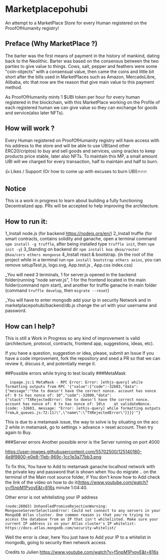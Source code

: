 # Marketplacepohubi
 

An attempt to a MarketPlace Store for every Human registered on the ProofOfHumanity registry!

## Preface (Why MarketPlace ?) 

The barter was the first means of payment in the history of mankind, dating back to the Neolithic. Barter was based on the consensus between the two parties to give value
to things. Cows, salt, pepper and feathers were some "coin-objects" with a consensual value, then came the coins and little bit short after the bills used in MarketPlaces 
such as Amazon, MercadoLibre, Alibaba, etc that now are the reason that give main value to this payment method.

As ProofOfHumanity mints 1 $UBI token per hour for every human registered in the blockchain, with this MarketPlace working on the Profile of each registered human we can give 
value so they can exchange for goods and service(also later NFTs).

## How will work ? 

Every Human registered on ProofOfHumanity registry will have access with his address to the store and will be able to use UBI(and other ERC20/criptos) to buy and sell goods and services, using oracles to keep products price stable, later also NFTs. To maintain this MP, a small amount UBI will we charged for every transaction, half to maintain and half to burn. 

👍 Likes / Support (Or how to come up with excuses to burn UBI)🔥🔥🔥

## Notice 
This is a work in progress to learn about building a fully functioning Decentralized app. PRs will be accepted to help improving the architecture.

## How to run it: 
1_Install node.js (for backend https://nodejs.org/en/)
2_Install truffle (for smart contracts, contains solidity and ganache, open a terminal command `npm install -g truffle`, after being installed type `truffle init`, then `npm init -y`)
3_Standing on backend dir   `npm install koa @koa/router @koa/cors ethers mongoose`
4_Install react & bootstrap. (in the root of the project while in a terminal run `npm install bootstrap ethers axios`, you can remove setupTest.js, logo.svg, App.test.js , App.css
index.css) 

_You will need 3 terminals, 1 for server.js opened in the backend folder(running "node server.js", 1 for the frontend located in the main folder(command npm start), and another for truffle ganache in main folder (command `truffle develop`, then `migrate --reset`) 

_You will have to enter mongodb add your ip in security Network and in marketplacepohubi/backend/db.js change the url with your username and password.

## How can I help?
This is still a Work in Progress so any kind of improvement is valid (architecture, protocol, contracts, frontend app, suggestions, ideas, etc).

If you have a question, suggestion or idea, please, submit an Issue
If you have a code improvement, fork the repository and sned a PR so that we can review it, discuss it, and potentially merge it.

##Possible errors while trying to test locally
###MetaMask
```
_ inpage.js:1 MetaMask - RPC Error: Error: [ethjs-query] while formatting outputs from RPC '{"value":{"code":-32603,"data":{"message":"the tx doesn't have the correct nonce. account has nonce of: 0 tx has nonce of: 10","code":-32000,"data":{"stack":"TXRejectedError: the tx doesn't have the correct nonce. account has nonce of: 0 tx has nonce of: 10\n    at validateNonce. 
{code: -32603, message: "Error: [ethjs-query] while formatting outputs from…k_queues.js:72:11)\",\"name\":\"TXRejectedError\"}}}}'"}

```

This is due to a metamask issue, the way to solve is by situating on the acc 2 while in metamask, go to settings > advance > reset account. Then try again to Buy.

###Server errors
Another possible error is the Server running on port 4000

https://user-images.githubusercontent.com/55702500/125140180-4e8f9800-e0e8-11eb-969c-1cc1e3a77bb3.png

To fix this, You have to Add to metamask ganache localhost network with the private key and password that is shown when You do migrate .. on the terminal of the Main root source folder, if You don't know how to Add check the link of the vídeo on how to do it(https://www.youtube.com/watch?v=f5npM1PvoyE&t=816s minute 1:04:40.

Other error is not whitelisting your IP address
```
(node:28083) UnhandledPromiseRejectionWarning: MongooseServerSelectionError: Could not connect to any servers in your MongoDB Atlas cluster. One common reason is that you're trying to access the database from an IP that isn't whitelisted. Make sure your current IP address is on your Atlas cluster's IP whitelist: https://docs.atlas.mongodb.com/security-whitelist/
```
Well the error is clear, here You just have to Add your IP to a whitelist in mongodb, going to security then network access

Credits to Julien
https://www.youtube.com/watch?v=f5npM1PvoyE&t=816s



